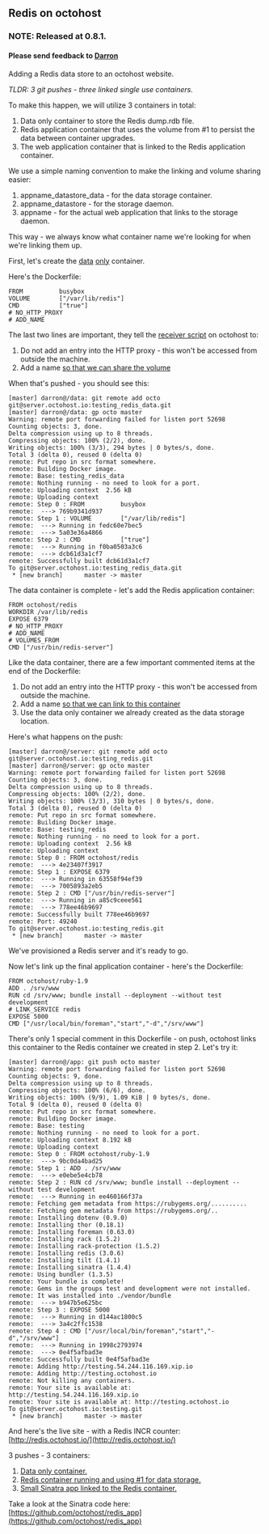 ## Redis on octohost
### NOTE: Released at 0.8.1.
#### Please send feedback to [Darron](mailto:darron@froese.org)

Adding a Redis data store to an octohost website.

*TLDR: 3 git pushes - three linked single use containers.*

To make this happen, we will utilize 3 containers in total:

1. Data only container to store the Redis dump.rdb file.
2. Redis application container that uses the volume from #1 to persist the data between container upgrades.
3. The web application container that is linked to the Redis application container.

We use a simple naming convention to make the linking and volume sharing easier:

1. appname\_datastore\_data - for the data storage container.
2. appname\_datastore - for the storage daemon.
3. appname - for the actual web application that links to the storage daemon.

This way - we always know what container name we're looking for when we're linking them up.

First, let's create the [data](http://www.tech-d.net/2013/12/16/persistent-volumes-with-docker-container-as-volume-pattern/) [only](http://www.offermann.us/2013/12/tiny-docker-pieces-loosely-joined.html) container.

Here's the Dockerfile:

```
FROM          busybox
VOLUME        ["/var/lib/redis"]
CMD           ["true"]
# NO_HTTP_PROXY
# ADD_NAME
```

The last two lines are important, they tell the [receiver script](https://github.com/octohost/octohost/blob/master/bin/receiver.sh) on octohost to:

1. Do not add an entry into the HTTP proxy - this won't be accessed from outside the machine.
2. Add a name [so that we can share the volume](http://docs.docker.io/en/latest/use/working_with_volumes/)

When that's pushed - you should see this:

```
[master] darron@/data: git remote add octo git@server.octohost.io:testing_redis_data.git
[master] darron@/data: gp octo master
Warning: remote port forwarding failed for listen port 52698
Counting objects: 3, done.
Delta compression using up to 8 threads.
Compressing objects: 100% (2/2), done.
Writing objects: 100% (3/3), 294 bytes | 0 bytes/s, done.
Total 3 (delta 0), reused 0 (delta 0)
remote: Put repo in src format somewhere.
remote: Building Docker image.
remote: Base: testing_redis_data
remote: Nothing running - no need to look for a port.
remote: Uploading context  2.56 kB
remote: Uploading context 
remote: Step 0 : FROM          busybox
remote:  ---> 769b9341d937
remote: Step 1 : VOLUME        ["/var/lib/redis"]
remote:  ---> Running in fedc60e7bec5
remote:  ---> 5a03e36a4866
remote: Step 2 : CMD           ["true"]
remote:  ---> Running in f0ba0503a3c6
remote:  ---> dcb61d3a1cf7
remote: Successfully built dcb61d3a1cf7
To git@server.octohost.io:testing_redis_data.git
 * [new branch]      master -> master
```

The data container is complete  - let's add the Redis application container:

```
FROM octohost/redis
WORKDIR /var/lib/redis
EXPOSE 6379
# NO_HTTP_PROXY
# ADD_NAME
# VOLUMES_FROM
CMD ["/usr/bin/redis-server"]
```

Like the data container, there are a few important commented items at the end of the Dockerfile:

1. Do not add an entry into the HTTP proxy - this won't be accessed from outside the machine.
2. Add a name [so that we can link to this container](http://docs.docker.io/en/latest/use/working_with_volumes/)
3. Use the data only container we already created as the data storage location.

Here's what happens on the push:

```
[master] darron@/server: git remote add octo git@server.octohost.io:testing_redis.git
[master] darron@/server: gp octo master
Warning: remote port forwarding failed for listen port 52698
Counting objects: 3, done.
Delta compression using up to 8 threads.
Compressing objects: 100% (2/2), done.
Writing objects: 100% (3/3), 310 bytes | 0 bytes/s, done.
Total 3 (delta 0), reused 0 (delta 0)
remote: Put repo in src format somewhere.
remote: Building Docker image.
remote: Base: testing_redis
remote: Nothing running - no need to look for a port.
remote: Uploading context  2.56 kB
remote: Uploading context 
remote: Step 0 : FROM octohost/redis
remote:  ---> 4e23407f3917
remote: Step 1 : EXPOSE 6379
remote:  ---> Running in 63558f94ef39
remote:  ---> 7005893a2eb5
remote: Step 2 : CMD ["/usr/bin/redis-server"]
remote:  ---> Running in a85c9ceee561
remote:  ---> 778ee46b9697
remote: Successfully built 778ee46b9697
remote: Port: 49240
To git@server.octohost.io:testing_redis.git
 * [new branch]      master -> master

 ```
 
We've provisioned a Redis server and it's ready to go.

Now let's link up the final application container - here's the Dockerfile:
 
 ```
 FROM octohost/ruby-1.9
 ADD . /srv/www
 RUN cd /srv/www; bundle install --deployment --without test development
 # LINK_SERVICE redis
 EXPOSE 5000
 CMD ["/usr/local/bin/foreman","start","-d","/srv/www"]
 ```
 
There's only 1 special comment in this Dockerfile - on push, octohost links this container to the Redis container we created in step 2. Let's try it:
 
 ```
 [master] darron@/app: git push octo master
 Warning: remote port forwarding failed for listen port 52698
 Counting objects: 9, done.
 Delta compression using up to 8 threads.
 Compressing objects: 100% (6/6), done.
 Writing objects: 100% (9/9), 1.09 KiB | 0 bytes/s, done.
 Total 9 (delta 0), reused 0 (delta 0)
 remote: Put repo in src format somewhere.
 remote: Building Docker image.
 remote: Base: testing
 remote: Nothing running - no need to look for a port.
 remote: Uploading context 8.192 kB
 remote: Uploading context 
 remote: Step 0 : FROM octohost/ruby-1.9
 remote:  ---> 9bc0da4bad25
 remote: Step 1 : ADD . /srv/www
 remote:  ---> e0ebe5e4cb78
 remote: Step 2 : RUN cd /srv/www; bundle install --deployment --without test development
 remote:  ---> Running in ee460166f37a
 remote: Fetching gem metadata from https://rubygems.org/..........
 remote: Fetching gem metadata from https://rubygems.org/..
 remote: Installing dotenv (0.9.0) 
 remote: Installing thor (0.18.1) 
 remote: Installing foreman (0.63.0) 
 remote: Installing rack (1.5.2) 
 remote: Installing rack-protection (1.5.2) 
 remote: Installing redis (3.0.6) 
 remote: Installing tilt (1.4.1) 
 remote: Installing sinatra (1.4.4) 
 remote: Using bundler (1.3.5) 
 remote: Your bundle is complete!
 remote: Gems in the groups test and development were not installed.
 remote: It was installed into ./vendor/bundle
 remote:  ---> b947b5e625bc
 remote: Step 3 : EXPOSE 5000
 remote:  ---> Running in d144ac1800c5
 remote:  ---> 3a4c2ffc1538
 remote: Step 4 : CMD ["/usr/local/bin/foreman","start","-d","/srv/www"]
 remote:  ---> Running in 1998c2793974
 remote:  ---> 0e4f5afbad3e
 remote: Successfully built 0e4f5afbad3e
 remote: Adding http://testing.54.244.116.169.xip.io
 remote: Adding http://testing.octohost.io
 remote: Not killing any containers.
 remote: Your site is available at: http://testing.54.244.116.169.xip.io
 remote: Your site is available at: http://testing.octohost.io
 To git@server.octohost.io:testing.git
  * [new branch]      master -> master
```

And here's the live site - with a Redis INCR counter: [http://redis.octohost.io/](http://redis.octohost.io/)

3 pushes - 3 containers:

1. [Data only container.](https://github.com/octohost/redis_data)
2. [Redis container running and using #1 for data storage.](https://github.com/octohost/redis_container)
3. [Small Sinatra app linked to the Redis container.](https://github.com/octohost/redis_app)

Take a look at the Sinatra code here: [https://github.com/octohost/redis_app](https://github.com/octohost/redis_app)